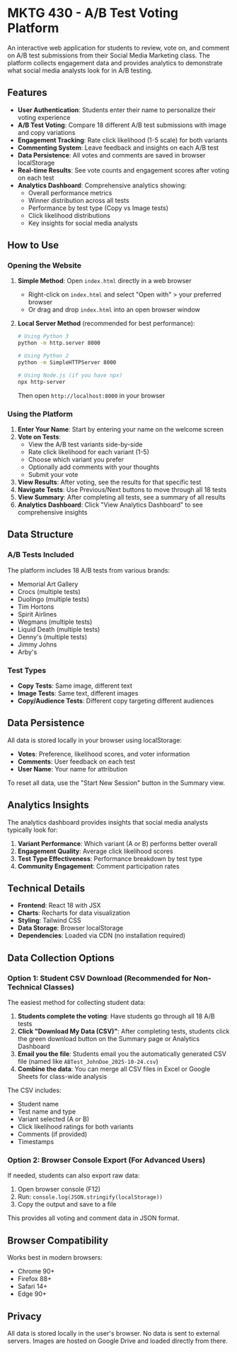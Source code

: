 # MKTG 430 - A/B Test Voting Platform

An interactive web application for students to review, vote on, and comment on A/B test submissions from their Social Media Marketing class. The platform collects engagement data and provides analytics to demonstrate what social media analysts look for in A/B testing.

## Features

- **User Authentication**: Students enter their name to personalize their voting experience
- **A/B Test Voting**: Compare 18 different A/B test submissions with image and copy variations
- **Engagement Tracking**: Rate click likelihood (1-5 scale) for both variants
- **Commenting System**: Leave feedback and insights on each A/B test
- **Data Persistence**: All votes and comments are saved in browser localStorage
- **Real-time Results**: See vote counts and engagement scores after voting on each test
- **Analytics Dashboard**: Comprehensive analytics showing:
  - Overall performance metrics
  - Winner distribution across all tests
  - Performance by test type (Copy vs Image tests)
  - Click likelihood distributions
  - Key insights for social media analysts

## How to Use

### Opening the Website

1. **Simple Method**: Open `index.html` directly in a web browser
   - Right-click on `index.html` and select "Open with" > your preferred browser
   - Or drag and drop `index.html` into an open browser window

2. **Local Server Method** (recommended for best performance):
   ```bash
   # Using Python 3
   python -m http.server 8000

   # Using Python 2
   python -m SimpleHTTPServer 8000

   # Using Node.js (if you have npx)
   npx http-server
   ```
   Then open `http://localhost:8000` in your browser

### Using the Platform

1. **Enter Your Name**: Start by entering your name on the welcome screen
2. **Vote on Tests**:
   - View the A/B test variants side-by-side
   - Rate click likelihood for each variant (1-5)
   - Choose which variant you prefer
   - Optionally add comments with your thoughts
   - Submit your vote
3. **View Results**: After voting, see the results for that specific test
4. **Navigate Tests**: Use Previous/Next buttons to move through all 18 tests
5. **View Summary**: After completing all tests, see a summary of all results
6. **Analytics Dashboard**: Click "View Analytics Dashboard" to see comprehensive insights

## Data Structure

### A/B Tests Included

The platform includes 18 A/B tests from various brands:
- Memorial Art Gallery
- Crocs (multiple tests)
- Duolingo (multiple tests)
- Tim Hortons
- Spirit Airlines
- Wegmans (multiple tests)
- Liquid Death (multiple tests)
- Denny's (multiple tests)
- Jimmy Johns
- Arby's

### Test Types

- **Copy Tests**: Same image, different text
- **Image Tests**: Same text, different images
- **Copy/Audience Tests**: Different copy targeting different audiences

## Data Persistence

All data is stored locally in your browser using localStorage:
- **Votes**: Preference, likelihood scores, and voter information
- **Comments**: User feedback on each test
- **User Name**: Your name for attribution

To reset all data, use the "Start New Session" button in the Summary view.

## Analytics Insights

The analytics dashboard provides insights that social media analysts typically look for:

1. **Variant Performance**: Which variant (A or B) performs better overall
2. **Engagement Quality**: Average click likelihood scores
3. **Test Type Effectiveness**: Performance breakdown by test type
4. **Community Engagement**: Comment participation rates

## Technical Details

- **Frontend**: React 18 with JSX
- **Charts**: Recharts for data visualization
- **Styling**: Tailwind CSS
- **Data Storage**: Browser localStorage
- **Dependencies**: Loaded via CDN (no installation required)

## Data Collection Options

### Option 1: Student CSV Download (Recommended for Non-Technical Classes)

The easiest method for collecting student data:

1. **Students complete the voting**: Have students go through all 18 A/B tests
2. **Click "Download My Data (CSV)"**: After completing tests, students click the green download button on the Summary page or Analytics Dashboard
3. **Email you the file**: Students email you the automatically generated CSV file (named like `ABTest_JohnDoe_2025-10-24.csv`)
4. **Combine the data**: You can merge all CSV files in Excel or Google Sheets for class-wide analysis

The CSV includes:
- Student name
- Test name and type
- Variant selected (A or B)
- Click likelihood ratings for both variants
- Comments (if provided)
- Timestamps

### Option 2: Browser Console Export (For Advanced Users)

If needed, students can also export raw data:
1. Open browser console (F12)
2. Run: `console.log(JSON.stringify(localStorage))`
3. Copy the output and save to a file

This provides all voting and comment data in JSON format.

## Browser Compatibility

Works best in modern browsers:
- Chrome 90+
- Firefox 88+
- Safari 14+
- Edge 90+

## Privacy

All data is stored locally in the user's browser. No data is sent to external servers. Images are hosted on Google Drive and loaded directly from there.
